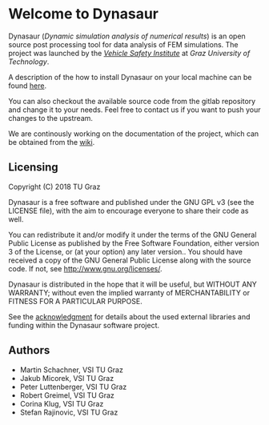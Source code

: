 # Welcome to Dynasaur

Dynasaur (*Dynamic simulation analysis of numerical results*) is an open source post processing tool for 
data analysis of FEM simulations. The project was launched by the [*Vehicle Safety Institute*](https://www.tugraz.at/institute/vsi/) at
*Graz University of Technology*.

A description of the how to install Dynasaur on your local machine can be 
found [here](https://gitlab.com/VSI-TUGraz/Dynasaur/wikis/installation).

You can also checkout the available source code from the gitlab repository and change it to your needs.
Feel free to contact us if you want to push your changes to the upstream.

We are continously working on the documentation of the project, which can be obtained from 
the [wiki](https://gitlab.com/VSI-TUGraz/Dynasaur/wikis/home).




## Licensing

Copyright (C) 2018 TU Graz


Dynasaur is a free software and published under the GNU GPL v3 (see the LICENSE file),
with the aim to encourage everyone to share their code as well.

You can redistribute it and/or modify it under the terms of the GNU General
Public License as published by the Free Software Foundation, either version 3 
of the License, or
(at your option) any later version.. You should have
received a copy of the GNU General Public License
along with the source code. If not, see <http://www.gnu.org/licenses/>.

Dynasaur is distributed in the hope that it will be useful, but WITHOUT ANY WARRANTY;
without even the implied warranty of MERCHANTABILITY or FITNESS FOR A PARTICULAR PURPOSE.

See the [acknowledgment](ACKNOWLEDGMENT.md) for details about the used external
libraries and funding within the Dynasaur software project.



## Authors

* Martin Schachner, VSI TU Graz
* Jakub Micorek, VSI TU Graz
* Peter Luttenberger, VSI TU Graz
* Robert Greimel, VSI TU Graz
* Corina Klug, VSI TU Graz
* Stefan Rajinovic, VSI TU Graz




